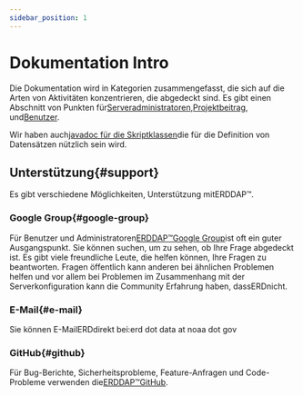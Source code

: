 ```yaml
---
sidebar_position: 1
---
```


# Dokumentation Intro

Die Dokumentation wird in Kategorien zusammengefasst, die sich auf die Arten von Aktivitäten konzentrieren, die abgedeckt sind. Es gibt einen Abschnitt von Punkten für[Serveradministratoren](/docs/category/server-administration/),[Projektbeitrag](/docs/category/contributing/), und[Benutzer](/docs/category/user/).

Wir haben auch[javadoc für die Skriptklassen](/docs/dokka/)die für die Definition von Datensätzen nützlich sein wird.

## Unterstützung{#support} 
Es gibt verschiedene Möglichkeiten, Unterstützung mitERDDAP™.
### Google Group{#google-group} 
Für Benutzer und Administratoren[ERDDAP™Google Group](https://groups.google.com/g/erddap)ist oft ein guter Ausgangspunkt. Sie können suchen, um zu sehen, ob Ihre Frage abgedeckt ist. Es gibt viele freundliche Leute, die helfen können, Ihre Fragen zu beantworten. Fragen öffentlich kann anderen bei ähnlichen Problemen helfen und vor allem bei Problemen im Zusammenhang mit der Serverkonfiguration kann die Community Erfahrung haben, dassERDnicht.
### E-Mail{#e-mail} 
Sie können E-MailERDdirekt bei:erd dot data at noaa dot gov
### GitHub{#github} 
Für Bug-Berichte, Sicherheitsprobleme, Feature-Anfragen und Code-Probleme verwenden die[ERDDAP™GitHub](https://github.com/ERDDAP/erddap/).
